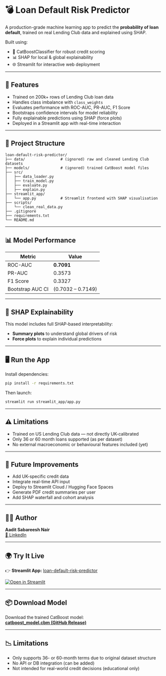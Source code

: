 # 💣 Loan Default Risk Predictor

A production-grade machine learning app to predict the **probability of loan default**, trained on real Lending Club data and explained using SHAP.

Built using:
- 🧠 CatBoostClassifier for robust credit scoring
- 📊 SHAP for local & global explainability
- 🌐 Streamlit for interactive web deployment

---

## 🚀 Features

- Trained on 200k+ rows of Lending Club loan data
- Handles class imbalance with `class_weights`
- Evaluates performance with ROC-AUC, PR-AUC, F1 Score
- Bootstraps confidence intervals for model reliability
- Fully explainable predictions using SHAP (force plots)
- Deployed in a Streamlit app with real-time interaction

---

## 📂 Project Structure

```
loan-default-risk-predictor/
├── data/                # (ignored) raw and cleaned Lending Club datasets
├── models/              # (ignored) trained CatBoost model files
├── src/
│   ├── data_loader.py
│   ├── train_model.py
│   ├── evaluate.py
│   ├── explain.py
├── streamlit_app/
│   └── app.py           # Streamlit frontend with SHAP visualisation
├── scripts/
│   └── clean_real_data.py
├── .gitignore
├── requirements.txt
└── README.md
```

---

## 📊 Model Performance

| Metric      | Value     |
|-------------|-----------|
| ROC-AUC     | **0.7091** |
| PR-AUC      | 0.3573    |
| F1 Score    | 0.3327    |
| Bootstrap AUC CI | (0.7032 – 0.7149) |

---

## 🧠 SHAP Explainability

This model includes full SHAP-based interpretability:

- **Summary plots** to understand global drivers of risk
- **Force plots** to explain individual predictions

---

## 🖥️ Run the App

Install dependencies:

```bash
pip install -r requirements.txt
```

Then launch:

```bash
streamlit run streamlit_app/app.py
```

---

## ⚠️ Limitations

- Trained on US Lending Club data — not directly UK-calibrated
- Only 36 or 60 month loans supported (as per dataset)
- No external macroeconomic or behavioural features included (yet)

---

## 🔮 Future Improvements

- Add UK-specific credit data
- Integrate real-time API input
- Deploy to Streamlit Cloud / Hugging Face Spaces
- Generate PDF credit summaries per user
- Add SHAP waterfall and cohort analysis

---

## 👨‍💻 Author

**Aadit Sabareesh Nair**  
[🔗 LinkedIn](https://www.linkedin.com/in/aadit-sabareesh-nair)


---

## 🌍 Try It Live

👉 **Streamlit App:** [loan-default-risk-predictor](https://loan-default-risk-predictor.streamlit.app)

[![Open in Streamlit](https://static.streamlit.io/badges/streamlit_badge_black_white.svg)](https://loan-default-risk-predictor.streamlit.app)

---

## 📦 Download Model

Download the trained CatBoost model:  
**[catboost_model.cbm (GitHub Release)](https://github.com/aaditnair97/loan-default-risk-predictor/releases/download/v1.0/catboost_model.cbm)**

---

## 📉 Limitations

- Only supports 36- or 60-month terms due to original dataset structure
- No API or DB integration (can be added)
- Not intended for real-world credit decisions (educational only)

